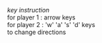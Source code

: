 *key instruction*  
for player 1 : arrow keys  
for player 2 : 'w' 'a' 's' 'd' keys  
to change directions  
